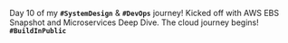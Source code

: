  Day 10 of my **`#SystemDesign`** & **`#DevOps`** journey! Kicked off with AWS EBS Snapshot and Microservices Deep Dive. The cloud journey begins! **`#BuildInPublic`**